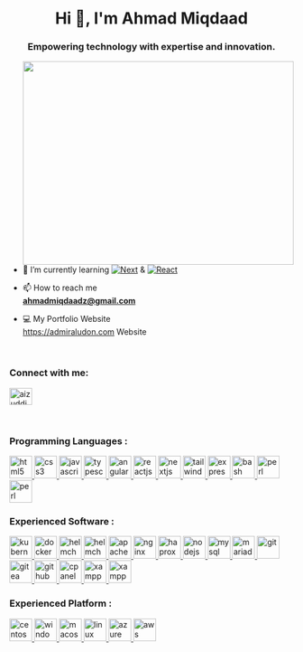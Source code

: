 <h1 align="center">Hi 👋, I'm Ahmad Miqdaad</h1>
<h3 align="center">Empowering technology with expertise and innovation.</h3>
<img src="https://raw.githubusercontent.com/rahuldkjain/github-profile-readme-generator/master/src/images/images/undraw_programmer_re_owql.svg" width="480" height="360" frameBorder="0" class="giphy-embed" align="right" allowFullScreen>

- 🌱 I’m currently learning 
[![Next][Next.js]][Next-url] & [![React][React.js]][React-url]


- 📫 How to reach me <br> **ahmadmiqdaadz@gmail.com** 

- 💻 My Portfolio Website <br> https://admiraludon.com
Website
<br>

<h3 align="left">Connect with me:</h3>
<p align="left">
<a href="linkedin.com/in/miqdaadz" target="_blank"><img align="center" src="https://raw.githubusercontent.com/rahuldkjain/github-profile-readme-generator/master/src/images/icons/Social/linked-in-alt.svg" alt="aizuddin zaini" height="30" width="40" /></a>
</p>

<br>
<h3 align="left">Programming Languages :</h3>
<p align="left"> 

  <a href="https://en.wikipedia.org/wiki/HTML" target="_blank" rel="noreferrer"> 
  <img src="https://raw.githubusercontent.com/admiraludon6/github-profile/master/icons/html-5-svgrepo-com.svg" 
       alt="html5" width="40" height="40"/> 
  </a> 

  <a href="https://en.wikipedia.org/wiki/CSS" target="_blank" rel="noreferrer"> 
  <img src="https://raw.githubusercontent.com/admiraludon6/github-profile/master/icons/css-3-svgrepo-com.svg" 
       alt="css3" width="40" height="40"/> 
  </a> 

  <a href="https://www.javascript.com/" target="_blank" rel="noreferrer"> 
  <img src="https://raw.githubusercontent.com/admiraludon6/github-profile/master/icons/js-svgrepo-com.svg" 
       alt="javascript" width="40" height="40"/> 
  </a> 

  <a href="https://www.typescriptlang.org/" target="_blank" rel="noreferrer"> 
  <img src="https://raw.githubusercontent.com/admiraludon6/github-profile/master/icons/typescript-icon-svgrepo-com.svg" 
       alt="typescript" width="40" height="40"/> 
  </a> 
  

  <a href="https://angular.io/" target="_blank" rel="noreferrer"> 
  <img src="https://raw.githubusercontent.com/admiraludon6/github-profile/master/icons/angular-svgrepo-com.svg" 
       alt="angular" width="40" height="40"/> 
  </a> 
  
  <a href="https://reactjs.org/" target="_blank" rel="noreferrer"> 
  <img src="https://raw.githubusercontent.com/admiraludon6/github-profile/master/icons/react-svgrepo-com.svg" 
       alt="reactjs" width="40" height="40"/> 
  </a> 
  
  <a href="https://nextjs.org/" target="_blank" rel="noreferrer"> 
  <img src="https://raw.githubusercontent.com/admiraludon6/github-profile/master/icons/nextjs-fill-svgrepo-com.svg" 
       alt="nextjs" width="40" height="40"/> 
  </a> 
  
  
  <a href="https://tailwindcss.com/" target="_blank" rel="noreferrer"> 
  <img src="https://raw.githubusercontent.com/admiraludon6/github-profile/master/icons/tailwind-svgrepo-com.svg" 
       alt="tailwindcss" width="40" height="40"/> 
  </a> 
  
  <a href="https://expressjs.com/" target="_blank" rel="noreferrer"> 
  <img src="https://raw.githubusercontent.com/admiraludon6/github-profile/master/icons/express-svgrepo-com.svg" 
       alt="expressjs" height="40"/> 
  </a> 

  <a href="https://www.gnu.org/software/bash/" target="_blank" rel="noreferrer"> 
  <img src="https://raw.githubusercontent.com/admiraludon6/github-profile/master/icons/bash-svgrepo-com.svg" 
       alt="bash" height="40"/> 
  </a> 

  <a href="https://www.perl.org/" target="_blank" rel="noreferrer"> 
  <img src="https://raw.githubusercontent.com/admiraludon6/github-profile/master/icons/perl2-svgrepo-com.svg" 
       alt="perl" width="40" height="40"/> 
  </a> 

  <a href="https://www.php.net/" target="_blank" rel="noreferrer"> 
  <img src="https://raw.githubusercontent.com/admiraludon6/github-profile/master/icons/php-svgrepo-com.svg" 
       alt="perl" width="40" height="40"/> 
  </a> 

  </p>

  <h3 align="left">Experienced Software :</h3>
  <p align="left"> 

  <a href="https://kubernetes.io/" target="_blank" rel="noreferrer"> 
  <img src="https://raw.githubusercontent.com/admiraludon6/github-profile/master/icons/kubernetes-svgrepo-com.svg" 
       alt="kubernetes" width="40" height="40"/> 
  </a> 

  <a href="https://www.docker.com/" target="_blank" rel="noreferrer"> 
  <img src="https://raw.githubusercontent.com/admiraludon6/github-profile/master/icons/docker-svgrepo-com.svg" 
       alt="docker" width="40" height="40"/> 
  </a> 

  <a href="https://helm.sh/" target="_blank" rel="noreferrer"> 
  <img src="https://raw.githubusercontent.com/admiraludon6/github-profile/master/icons/helm-svgrepo-com.svg" 
       alt="helmchart" width="40" height="40"/> 
  </a> 

  <a href="https://www.jenkins.io/" target="_blank" rel="noreferrer"> 
  <img src="https://raw.githubusercontent.com/admiraludon6/github-profile/master/icons/jenkins-svgrepo-com.svg" 
       alt="helmchart" width="40" height="40"/> 
  </a> 

  <a href="https://httpd.apache.org/" target="_blank" rel="noreferrer"> 
  <img src="https://raw.githubusercontent.com/admiraludon6/github-profile/master/icons/apache-svgrepo-com.svg" 
       alt="apache" width="40" height="40"/> 
  </a> 
  
  <a href="https://www.nginx.com/" target="_blank" rel="noreferrer"> 
  <img src="https://raw.githubusercontent.com/admiraludon6/github-profile/master/icons/nginx-svgrepo-com.svg" 
       alt="nginx" width="40" height="40"/> 
  </a> 
  
  <a href="https://www.haproxy.org/" target="_blank" rel="noreferrer"> 
  <img src="https://raw.githubusercontent.com/admiraludon6/github-profile/master/icons/haproxy-svgrepo-com.svg" 
       alt="haproxy" height="40"/> 
  </a> 

  <a href="https://nodejs.org/en/" target="_blank" rel="noreferrer"> 
  <img src="https://raw.githubusercontent.com/admiraludon6/github-profile/master/icons/nodejs-svgrepo-com.svg" 
       alt="nodejs" height="40"/> 
  </a> 

  <a href="https://www.mysql.com/" target="_blank" rel="noreferrer"> 
  <img src="https://raw.githubusercontent.com/admiraludon6/github-profile/master/icons/mysql-logo-svgrepo-com.svg" 
       alt="mysql" height="40"/> 
  </a> 

  <a href="https://mariadb.org/" target="_blank" rel="noreferrer"> 
  <img src="https://raw.githubusercontent.com/admiraludon6/github-profile/master/icons/mariadb-svgrepo-com.svg" 
       alt="mariadb" height="40"/> 
  </a> 

  <a href="https://git-scm.com/" target="_blank" rel="noreferrer"> 
  <img src="https://raw.githubusercontent.com/admiraludon6/github-profile/master/icons/git-svgrepo-com.svg" 
       alt="git" width="40" height="40"/> 
  </a> 

  <a href="https://gitea.io/en-us/" target="_blank" rel="noreferrer"> 
  <img src="https://raw.githubusercontent.com/admiraludon6/github-profile/master/icons/gitea-svgrepo-com.svg" 
       alt="gitea" width="40" height="40"/> 
  </a> 

  <a href="https://github.com/" target="_blank" rel="noreferrer"> 
  <img src="https://raw.githubusercontent.com/admiraludon6/github-profile/master/icons/github-svgrepo-com.svg" 
       alt="github" width="40" height="40"/> 
  </a> 

  <a href="https://cpanel.net/" target="_blank" rel="noreferrer"> 
  <img src="https://raw.githubusercontent.com/admiraludon6/github-profile/master/icons/cpanel-svgrepo-com.svg" 
       alt="cpanel" width="40" height="40"/> 
  </a> 

  <a href="https://www.apachefriends.org/" target="_blank" rel="noreferrer"> 
  <img src="https://raw.githubusercontent.com/admiraludon6/github-profile/master/icons/xampp-svgrepo-com.svg" 
       alt="xampp" height="40"/> 
  </a> 

  <a href="https://code.visualstudio.com/" target="_blank" rel="noreferrer"> 
  <img src="https://raw.githubusercontent.com/admiraludon6/github-profile/master/icons/vscode-svgrepo-com.svg" 
       alt="xampp" height="40"/> 
  </a> 

  </p>

  <h3 align="left">Experienced Platform :</h3>
  <p align="left"> 
  
  <a href="https://www.centos.org/" target="_blank" rel="noreferrer"> 
  <img src="https://raw.githubusercontent.com/admiraludon6/github-profile/master/icons/centos-svgrepo-com.svg" 
       alt="centos" width="40" height="40"/> 
  </a> 

  <a href="https://www.microsoft.com/en-my/windows/?r=1" target="_blank" rel="noreferrer"> 
  <img src="https://raw.githubusercontent.com/admiraludon6/github-profile/master/icons/windowsphone-color-svgrepo-com.svg" 
       alt="windows" width="40" height="40"/> 
  </a> 
  
  <a href="https://www.apple.com/my/macos/" target="_blank" rel="noreferrer"> 
  <img src="https://raw.githubusercontent.com/admiraludon6/github-profile/master/icons/macos-svgrepo-com.svg" 
       alt="macos" width="40" height="40"/> 
  </a> 
  
  <a href="https://www.linux.org/" target="_blank" rel="noreferrer"> 
  <img src="https://raw.githubusercontent.com/admiraludon6/github-profile/master/icons/linux-svgrepo-com.svg" 
       alt="linux" width="40" height="40"/> 
  </a> 
  
  <a href="https://azure.microsoft.com/en-us" target="_blank" rel="noreferrer"> 
  <img src="https://raw.githubusercontent.com/admiraludon6/github-profile/master/icons/azure-svgrepo-com.svg" 
       alt="azure" width="40" height="40"/> 
  </a> 
  
  <a href="https://aws.amazon.com/" target="_blank" rel="noreferrer"> 
  <img src="https://raw.githubusercontent.com/admiraludon6/github-profile/master/icons/aws-svgrepo-com.svg" 
       alt="aws" width="40" height="40"/> 
  </a> 
  </p>

<!-- MARKDOWN LINKS & IMAGES -->
<!-- https://www.markdownguide.org/basic-syntax/#reference-style-links -->
[Next.js]: https://img.shields.io/badge/next.js-000000?style=for-the-badge&logo=nextdotjs&logoColor=white
[Next-url]: https://nextjs.org/
[React.js]: https://img.shields.io/badge/React-20232A?style=for-the-badge&logo=react&logoColor=61DAFB
[React-url]: https://reactjs.org/